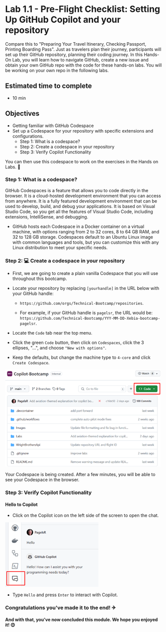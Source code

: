 # Lab 1.1 - Pre-Flight Checklist: Setting Up GitHub Copilot and your repository

Compare this to "Preparing Your Travel Itinerary, Checking Passport, Printing Boarding Pass". Just as travelers plan their journey, participants will set up their GitHub repository, planning their coding journey. In this Hands-On Lab, you will learn how to navigate GitHub, create a new issue and obtain your own GitHub repo with the code for these hands-on labs. You will be working on your own repo in the following labs.

## Estimated time to complete

- 10 min

## Objectives

- Getting familiar with GitHub Codespace
- Set up a Codespace for your repository with specific extensions and configurations.
    - Step 1: What is a codespace?
    - Step 2: Create a codespace in your repository
    - Step 3: Verify Copilot Functionality

You can then use this codespace to work on the exercises in the Hands on Labs. 🔨

### Step 1: What is a codespace?

GitHub Codespaces is a feature that allows you to code directly in the browser. It is a cloud-hosted development environment that you can access from anywhere. It is a fully featured development environment that can be used to develop, build, and debug your applications. It is based on Visual Studio Code, so you get all the features of Visual Studio Code, including extensions, IntelliSense, and debugging.

- GitHub hosts each Codespace in a Docker container on a virtual machine, with options ranging from 2 to 32 cores, 8 to 64 GB RAM, and 32 to 128 GB storage. Codespaces default to an Ubuntu Linux image with common languages and tools, but you can customize this with any Linux distribution to meet your specific needs.

### Step 2: 💻 Create a codespace in your repository

- First, we are going to create a plain vanilla Codespace that you will use throughout this bootcamp.

 - Locate your repository by replacing `[yourhandle]` in the URL below with your GitHub handle:

    - `https://github.com/orgs/Technical-Bootcamp/repositories`.

     - For example, if your GitHub handle is `pagelsr`, the URL would be: 
`https://github.com/Technical-Bootcamp/YYY-MM-DD-Xebia-bootcamp-pagelsr`.

- Locate the `Code` tab near the top menu.
- Click the green `Code` button, then click on `Codespaces`, click the 3 ellipses, "...", and choose `"New with options"`.

- Keep the defaults, but change the machine type to `4-core` and click `Create Codespace`.

<img src="../../Images/Screenshot-CodespaceSetUp.png" width="500">

Your Codespace is being created. After a few minutes, you will be able to see your Codespace in the browser.

### Step 3: Verify Copilot Functionality

#### Hello to Copilot

- Click on the Copilot icon on the left side of the screen to open the chat.

<img src="../../Images/Screenshot-ChatIcon.png" width="300">

- Type `Hello` and press `Enter` to interact with Copilot.

### Congratulations you've made it to the end! &#9992;

#### And with that, you've now concluded this module. We hope you enjoyed it! &#x1F60A;
